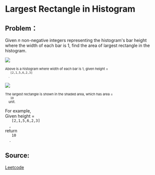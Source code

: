 # Largest Rectangle in Histogram

## Problem：

<div class="question-content">
 <p>
 </p>
 <p>
  Given
  <i>
   n
  </i>
  non-negative integers representing the histogram's bar height where the width of each bar is 1, find the area of largest rectangle in the histogram.
 </p>
 <p>
  <img src="http://www.leetcode.com/wp-content/uploads/2012/04/histogram.png"/>
  <br/>
 </p>
 <p style="font-size: 11px">
  Above is a histogram where width of each bar is 1, given height =
  <code>
   [2,1,5,6,2,3]
  </code>
  .
 </p>
 <p>
  <img src="http://www.leetcode.com/wp-content/uploads/2012/04/histogram_area.png"/>
  <br/>
 </p>
 <p style="font-size: 11px">
  The largest rectangle is shown in the shaded area, which has area =
  <code>
   10
  </code>
  unit.
 </p>
 <p>
  For example,
  <br/>
  Given height =
  <code>
   [2,1,5,6,2,3]
  </code>
  ,
  <br/>
  return
  <code>
   10
  </code>
  .
 </p>
</div>


## Source:
[Leetcode](https://leetcode.com/problems/largest-rectangle-in-histogram/)
